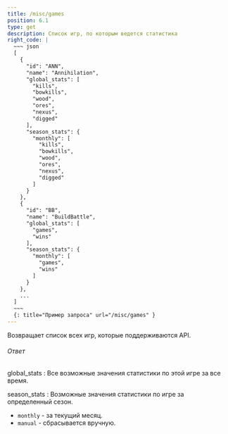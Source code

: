 ```yaml
---
title: /misc/games
position: 6.1
type: get
description: Список игр, по которым ведется статистика
right_code: |
  ~~~ json
  [
    {
      "id": "ANN",
      "name": "Annihilation",
      "global_stats": [
        "kills",
        "bowkills",
        "wood",
        "ores",
        "nexus",
        "digged"
      ],
      "season_stats": {
        "monthly": [
          "kills",
          "bowkills",
          "wood",
          "ores",
          "nexus",
          "digged"
        ]
      }
    },
    {
      "id": "BB",
      "name": "BuildBattle",
      "global_stats": [
        "games",
        "wins"
      ],
      "season_stats": {
        "monthly": [
          "games",
          "wins"
        ]
      }
    },
    ...
  ]
  ~~~
  {: title="Пример запроса" url="/misc/games" }
---
```


Возвращает список всех игр, которые поддерживаются API.

<h6>Ответ</h6>
global_stats
: Все возможные значения статистики по этой игре за все время.

season_stats
: Возможные значения статистики по игре за определенный сезон.
- `monthly` - за текущий месяц.
- `manual` - сбрасывается вручную.
